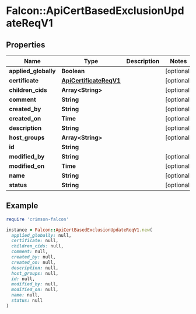 # Falcon::ApiCertBasedExclusionUpdateReqV1

## Properties

| Name | Type | Description | Notes |
| ---- | ---- | ----------- | ----- |
| **applied_globally** | **Boolean** |  | [optional] |
| **certificate** | [**ApiCertificateReqV1**](ApiCertificateReqV1.md) |  | [optional] |
| **children_cids** | **Array&lt;String&gt;** |  | [optional] |
| **comment** | **String** |  | [optional] |
| **created_by** | **String** |  | [optional] |
| **created_on** | **Time** |  | [optional] |
| **description** | **String** |  | [optional] |
| **host_groups** | **Array&lt;String&gt;** |  | [optional] |
| **id** | **String** |  |  |
| **modified_by** | **String** |  | [optional] |
| **modified_on** | **Time** |  | [optional] |
| **name** | **String** |  | [optional] |
| **status** | **String** |  | [optional] |

## Example

```ruby
require 'crimson-falcon'

instance = Falcon::ApiCertBasedExclusionUpdateReqV1.new(
  applied_globally: null,
  certificate: null,
  children_cids: null,
  comment: null,
  created_by: null,
  created_on: null,
  description: null,
  host_groups: null,
  id: null,
  modified_by: null,
  modified_on: null,
  name: null,
  status: null
)
```

